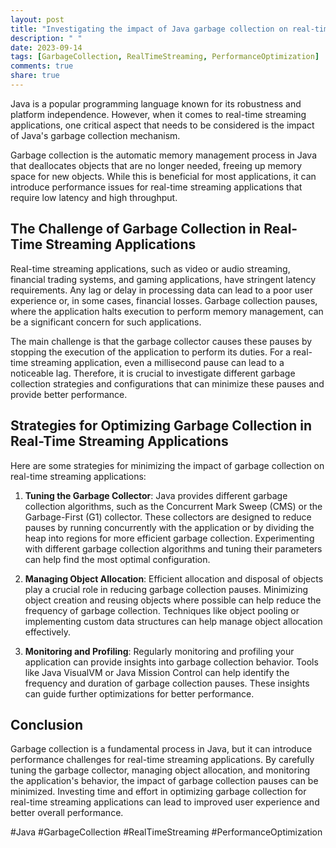```yaml
---
layout: post
title: "Investigating the impact of Java garbage collection on real-time streaming applications"
description: " "
date: 2023-09-14
tags: [GarbageCollection, RealTimeStreaming, PerformanceOptimization]
comments: true
share: true
---
```


Java is a popular programming language known for its robustness and platform independence. However, when it comes to real-time streaming applications, one critical aspect that needs to be considered is the impact of Java's garbage collection mechanism.

Garbage collection is the automatic memory management process in Java that deallocates objects that are no longer needed, freeing up memory space for new objects. While this is beneficial for most applications, it can introduce performance issues for real-time streaming applications that require low latency and high throughput.

## The Challenge of Garbage Collection in Real-Time Streaming Applications

Real-time streaming applications, such as video or audio streaming, financial trading systems, and gaming applications, have stringent latency requirements. Any lag or delay in processing data can lead to a poor user experience or, in some cases, financial losses. Garbage collection pauses, where the application halts execution to perform memory management, can be a significant concern for such applications.

The main challenge is that the garbage collector causes these pauses by stopping the execution of the application to perform its duties. For a real-time streaming application, even a millisecond pause can lead to a noticeable lag. Therefore, it is crucial to investigate different garbage collection strategies and configurations that can minimize these pauses and provide better performance.

## Strategies for Optimizing Garbage Collection in Real-Time Streaming Applications

Here are some strategies for minimizing the impact of garbage collection on real-time streaming applications:

1. **Tuning the Garbage Collector**: Java provides different garbage collection algorithms, such as the Concurrent Mark Sweep (CMS) or the Garbage-First (G1) collector. These collectors are designed to reduce pauses by running concurrently with the application or by dividing the heap into regions for more efficient garbage collection. Experimenting with different garbage collection algorithms and tuning their parameters can help find the most optimal configuration.

2. **Managing Object Allocation**: Efficient allocation and disposal of objects play a crucial role in reducing garbage collection pauses. Minimizing object creation and reusing objects where possible can help reduce the frequency of garbage collection. Techniques like object pooling or implementing custom data structures can help manage object allocation effectively.

3. **Monitoring and Profiling**: Regularly monitoring and profiling your application can provide insights into garbage collection behavior. Tools like Java VisualVM or Java Mission Control can help identify the frequency and duration of garbage collection pauses. These insights can guide further optimizations for better performance.

## Conclusion

Garbage collection is a fundamental process in Java, but it can introduce performance challenges for real-time streaming applications. By carefully tuning the garbage collector, managing object allocation, and monitoring the application's behavior, the impact of garbage collection pauses can be minimized. Investing time and effort in optimizing garbage collection for real-time streaming applications can lead to improved user experience and better overall performance.

#Java #GarbageCollection #RealTimeStreaming #PerformanceOptimization